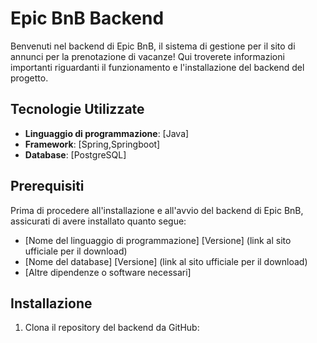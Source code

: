 # Epic BnB Backend

Benvenuti nel backend di Epic BnB, il sistema di gestione per il sito di annunci per la prenotazione di vacanze! Qui troverete informazioni importanti riguardanti il funzionamento e l'installazione del backend del progetto.

## Tecnologie Utilizzate

- **Linguaggio di programmazione**: [Java]
- **Framework**: [Spring,Springboot]
- **Database**: [PostgreSQL]

## Prerequisiti

Prima di procedere all'installazione e all'avvio del backend di Epic BnB, assicurati di avere installato quanto segue:

- [Nome del linguaggio di programmazione] [Versione] (link al sito ufficiale per il download)
- [Nome del database] [Versione] (link al sito ufficiale per il download)
- [Altre dipendenze o software necessari]

## Installazione

1. Clona il repository del backend da GitHub:

